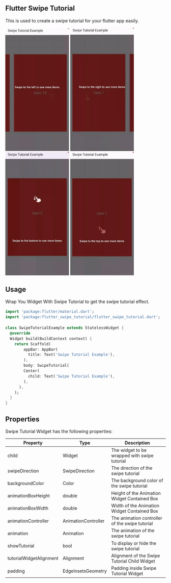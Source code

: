 ## Flutter Swipe Tutorial
This is used to create a swipe tutorial for your flutter app easily.

<p float="left">
  <img src="assets/left_to_right.gif" width="200" />
  <img src="assets/right_to_left.gif" width="200" /> 
  <img src="assets/top_to_bottom.gif" width="200" />
  <img src="assets/bottom_to_top.gif" width="200" />
</p>

## Usage
Wrap You Widget With Swipe Tutorial to get the swipe tutorial effect.
```dart
import 'package:flutter/material.dart';
import 'package:flutter_swipe_tutorial/flutter_swipe_tutorial.dart';

class SwipeTutorialExample extends StatelessWidget {
  @override
  Widget build(BuildContext context) {
    return Scaffold(
        appBar: AppBar(
          title: Text('Swipe Tutorial Example'),
        ),
        body: SwipeTutorial(
        Center(
          child: Text('Swipe Tutorial Example'),
        ),
      ),
    );
  }
}
```

## Properties
Swipe Tutorial Widget has the following properties:

| Property                | Type                  | Description                                          |
|-------------------------|-----------------------|------------------------------------------------------|
| child                   | Widget                | The widget to be wrapped with swipe tutorial         |
| swipeDirection          | SwipeDirection        | The direction of the swipe tutorial                  |
| backgroundColor         | Color                 | The background color of the swipe tutorial           |
| animationBoxHeight      | double                | Height of the Animation Widget Contained Box         |
| animationBoxWidth       | double                | Width of the Animation Widget Contained Box          |
| animationController     | AnimationController   | The animation controller of the swipe tutorial       |
| animation               | Animation<double>     | The animation of the swipe tutorial                  |
| showTutorial            | bool                  | To display or hide the swipe tutorial                |
| tutorialWidgetAlignment | Alignment             | Alignment of the Swipe Tutorial Child Widget         |
| padding                 | EdgeInsetsGeometry    | Padding inside Swipe Tutorial Widget                 |

